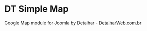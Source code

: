 # DT Simple Map

Google Map module for Joomla by Detalhar - [DetalharWeb.com.br](http://detalharweb.com.br)